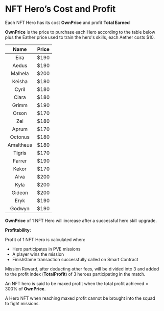 # NFT Hero’s Cost and Profit

Each NFT Hero has its cost **OwnPrice** and profit **Total Earned**

**OwnPrice** is the price to purchase each Hero according to the table below plus the Eather price used to train the hero's skills, each Aether costs $10.

|    Name   | Price |
| :-------: | :---: |
|    Eira   |  $190 |
|   Aedus   |  $190 |
|  Malhela  |  $200 |
|   Keisha  |  $180 |
|   Cyril   |  $180 |
|   Ciara   |  $180 |
|   Grimm   |  $190 |
|   Orson   |  $170 |
|    Zel    |  $180 |
|   Aprum   |  $170 |
|  Octonus  |  $180 |
| Amaltheus |  $180 |
|   Tigris  |  $170 |
|   Farrer  |  $190 |
|   Kekor   |  $170 |
|    Alva   |  $200 |
|    Kyla   |  $200 |
|   Gideon  |  $200 |
|    Eryk   |  $190 |
|   Godwyn  |  $190 |

**OwnPrice** of 1 NFT Hero will increase after a successful hero skill upgrade.

**Profitability:**

Profit of 1 NFT Hero is calculated when:

* Hero participates in PVE missions&#x20;
* A player wins the mission&#x20;
* FinishGame transaction successfully called on Smart Contract

Mission Reward, after deducting other fees, will be divided into 3 and added to the profit index (**TotalProfit**) of 3 heroes participating in the match.

An NFT hero is said to be maxed profit when the total profit achieved = 300% of **OwnPrice**.

A Hero NFT when reaching maxed profit cannot be brought into the squad to fight missions.

